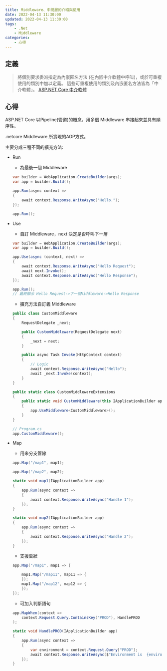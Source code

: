 ```yaml
---
title: Middleware、中間層的介紹與使用
date: 2022-04-13 11:30:00
updated: 2022-04-13 11:30:00
tags: 
    - .Net
    - Middleware
categories:
    - 心得
---
```

## 定義
>將個別要求委派指定為內嵌匿名方法 (在內嵌中介軟體中呼叫)，或於可重複使用的類別中加以定義。 這些可重複使用的類別及內嵌匿名方法皆為「中介軟體」。
[ASP.NET Core 中介軟體](https://docs.microsoft.com/zh-tw/aspnet/core/fundamentals/middleware/?view=aspnetcore-6.0) 

## 心得

ASP.NET Core 以Pipeline(管道)的概念，用多個 Middleware 串接起來並具有順序性。

.netcore Middleware 所實現的AOP方式。

主要分成三種不同的擴充方法:
- Run
    - 為最後一個 Middleware
    ``` C#
    var builder = WebApplication.CreateBuilder(args);
    var app = builder.Build();

    app.Run(async context =>
    {
        await context.Response.WriteAsync("Hello.");
    });

    app.Run();
    ```
- Use
    - 自訂 Middleware，next 決定是否呼叫下一層
    ``` C# 
    var builder = WebApplication.CreateBuilder(args);
    var app = builder.Build();

    app.Use(async (context, next) =>
    {
        await context.Response.WriteAsync("Hello Request");
        await next.Invoke();
        await context.Response.WriteAsync("Hello Response");
    });

    app.Run();
    // 最終顯示 Hello Request->下一個Middleware->Hello Response

    ```
    - 擴充方法自訂義 Middleware
    ``` C#
    public class CustomMiddleware
    {
        RequestDelegate _next;

        public CustomMiddleware(RequestDelegate next)
        {
            _next = next;
        }

        public async Task Invoke(HttpContext context)
        {
            // Logic
            await context.Response.WriteAsync("Hello");
            await _next.Invoke(context);
        }
    }

    public static class CustomMiddlewareExtensions
    {
        public static void CustomMiddleware(this IApplicationBuilder app)
        {
            app.UseMiddleware<CustomMiddleware>();
        }
    }

    // Program.cs
    app.CustomMiddleware();

    ```


- Map
    - 用來分支管線
    ``` C#
    app.Map("/map1", map1);

    app.Map("/map2", map2);

    static void map1(IApplicationBuilder app)
    {
        app.Run(async context =>
        {
            await context.Response.WriteAsync("Handle 1");
        });
    }

    static void map2(IApplicationBuilder app)
    {
        app.Run(async context =>
        {
            await context.Response.WriteAsync("Handle 2");
        });
    }

    ```
    - 支援巢狀
    ``` C#
    app.Map("/map1", map1 => {

        map1.Map("/map11", map11 => {
        });
        map1.Map("/map12", map12 => {
        });
    });

    ```
    - 可加入判斷語句
    ``` C#
    app.MapWhen(context => 
        context.Request.Query.ContainsKey("PROD"), HandlePROD
    );

    static void HandlePROD(IApplicationBuilder app)
    {
        app.Run(async context =>
        {
            var environment = context.Request.Query["PROD"];
            await context.Response.WriteAsync($"Environment is  {environment}");
        });
    }

    ```


